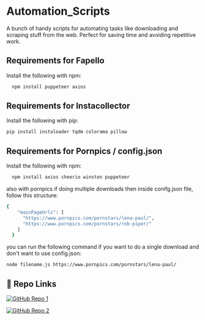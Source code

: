 # Automation_Scripts
A bunch of handy scripts for automating tasks like downloading and scraping stuff from the web. Perfect for saving time and avoiding repetitive work.

## Requirements for Fapello

Install the following with npm:

```bash
  npm install puppeteer axios
```


## Requirements for Instacollector

Install the following with pip:
```bash
pip install instaloader tqdm colorama pillow
```


## Requirements for Pornpics / config.json

Install the following with npm:

```bash
  npm install axios cheerio winston puppeteer
```

also with pornpics if doing multiple downloads then inside conifg.json file, follow this structure:
```bash
{
    "mainPageUrls": [
      "https://www.pornpics.com/pornstars/lena-paul/",
      "https://www.pornpics.com/pornstars/rob-piper/"
    ]
  }
```
you can run the following command if you want to do a single download and don't want to use config.json:
```bash
node filename.js https://www.pornpics.com/pornstars/lena-paul/
```
## 🔗 Repo Links
[![GitHub Repo 1](https://img.shields.io/badge/PORNPICS_DOWNLOADER-FF69B4?style=for-the-badge&logo=github&logoColor=white)](https://github.com/2b12WNu4tpUF7CL4ua79z6QtxePjM9zgxgBO404/PORNPICS_DOWNLOADER_beta)

[![GitHub Repo 2](https://img.shields.io/badge/InstaCollector_DOWNLOADER-4CAF50?style=for-the-badge&logo=github&logoColor=white)](https://github.com/2b12WNu4tpUF7CL4ua79z6QtxePjM9zgxgBO404/InstaCollector_DOWNLOADER)
